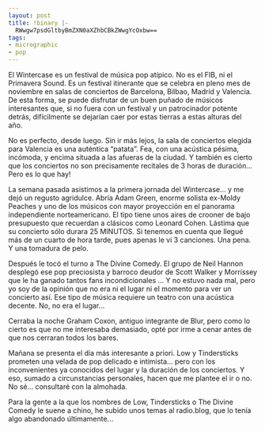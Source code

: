 ```yaml
---
layout: post
title: !binary |-
  RWwgw7psdGltbyBmZXN0aXZhbCBkZWwgYcOxbw==
tags:
- micrographic
- pop
---
```

El Wintercase es un festival de música pop atípico. No es el FIB, ni el Primavera Sound. Es un festival itinerante que se celebra en pleno mes de noviembre en salas de conciertos de Barcelona, Bilbao, Madrid y Valencia. De esta forma, se puede disfrutar de un buen puñado de músicos interesantes que, si no fuera con un festival y un patrocinador potente detrás, difícilmente se dejarían caer por estas tierras a estas alturas del año.

No es perfecto, desde luego. Sin ir más lejos, la sala de conciertos elegida para Valencia es una auténtica “patata”. Fea, con una acústica pésima, incómoda, y encima situada a las afueras de la ciudad. Y también es cierto que los conciertos no son precisamente recitales de 3 horas de duración… Pero es lo que hay!

La semana pasada asistimos a la primera jornada del Wintercase… y me dejó un regusto agridulce. Abría Adam Green, enorme solista ex-Moldy Peaches y uno de los músicos con mayor proyección en el panorama independiente norteamericano. El tipo tiene unos aires de crooner de bajo presupuesto que recuerdan a clásicos como Leonard Cohen. Lástima que su concierto sólo durara 25 MINUTOS. Si tenemos en cuenta que llegué más de un cuarto de hora tarde, pues apenas le vi 3 canciones. Una pena. Y una tomadura de pelo.

Después le tocó el turno a The Divine Comedy. El grupo de Neil Hannon desplegó ese pop preciosista y barroco deudor de Scott Walker y Morrissey que le ha ganado tantos fans incondicionales … Y no estuvo nada mal, pero yo soy de la opinión que no era ni el lugar ni el momento para ver un concierto así. Ese tipo de música requiere un teatro con una acústica decente. No, no era el lugar…

Cerraba la noche Graham Coxon, antiguo integrante de Blur, pero como lo cierto es que no me interesaba demasiado, opté por irme a cenar antes de que nos cerraran todos los bares.

Mañana se presenta el día más interesante a priori. Low y Tindersticks prometen una velada de pop delicado e intimista… pero con los inconvenientes ya conocidos del lugar y la duración de los conciertos. Y eso, sumado a circunstancias personales, hacen que me plantee el ir o no. No sé… consultaré con la almohada.

Para la gente a la que los nombres de Low, Tindersticks o The Divine Comedy le suene a chino, he subido unos temas al radio.blog, que lo tenía algo abandonado últimamente…
